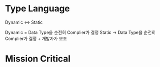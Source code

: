 
# Type Language

Dynamic <=> Static

Dynamic = Data Type을 순전히 Complier가 결정
Static -> Data Type을 순전히 Complier가 결정 + 개발자가 보조

# Mission Critical

